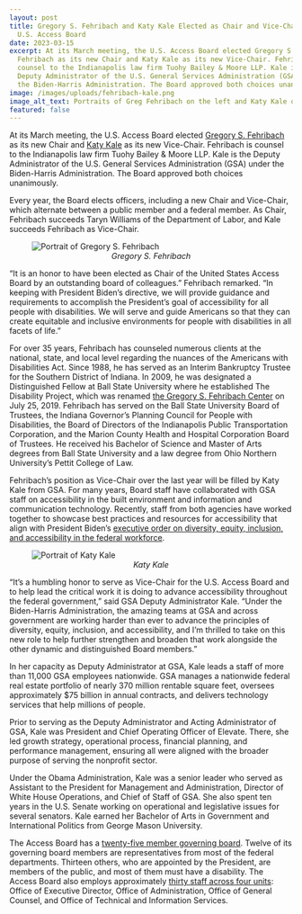 ```yaml
---
layout: post
title: Gregory S. Fehribach and Katy Kale Elected as Chair and Vice-Chair to
  U.S. Access Board
date: 2023-03-15
excerpt: At its March meeting, the U.S. Access Board elected Gregory S.
  Fehribach as its new Chair and Katy Kale as its new Vice-Chair. Fehribach is
  counsel to the Indianapolis law firm Tuohy Bailey & Moore LLP. Kale is the
  Deputy Administrator of the U.S. General Services Administration (GSA) under
  the Biden-Harris Administration. The Board approved both choices unanimously.
image: /images/uploads/fehribach-kale.png
image_alt_text: Portraits of Greg Fehribach on the left and Katy Kale on the right
featured: false
---
```

At its March meeting, the U.S. Access Board elected [Gregory S. Fehribach](https://www.access-board.gov/about/board-members/gregory-fehribach/) as its new Chair and [Katy Kale](https://www.access-board.gov/about/board-members/federal-gsa/) as its new Vice-Chair. Fehribach is counsel to the Indianapolis law firm Tuohy Bailey & Moore LLP. Kale is the Deputy Administrator of the U.S. General Services Administration (GSA) under the Biden-Harris Administration. The Board approved both choices unanimously.

Every year, the Board elects officers, including a new Chair and Vice-Chair, which alternate between a public member and a federal member. As Chair, Fehribach succeeds Taryn Williams of the Department of Labor, and Kale succeeds Fehribach as Vice-Chair. 

<figure class="img-right">
  <img src="{{ site.baseurl }}/images/uploads/fehribach.png" alt="Portrait of Gregory S. Fehribach" class="center">
  <figcaption style="text-align:center">
    <em>Gregory S. Fehribach</em>
  </figcaption>
</figure>

“It is an honor to have been elected as Chair of the United States Access Board by an outstanding board of colleagues.” Fehribach remarked. “In keeping with President Biden’s directive, we will provide guidance and requirements to accomplish the President’s goal of accessibility for all people with disabilities. We will serve and guide Americans so that they can create equitable and inclusive environments for people with disabilities in all facets of life.” 

For over 35 years, Fehribach has counseled numerous clients at the national, state, and local level regarding the nuances of the Americans with Disabilities Act. Since 1988, he has served as an Interim Bankruptcy Trustee for the Southern District of Indiana. In 2009, he was designated a Distinguished Fellow at Ball State University where he established The Disability Project, which was renamed [the Gregory S. Fehribach Center](https://www.eskenazihealth.edu/programs/Fehribach-Center) on July 25, 2019. Fehribach has served on the Ball State University Board of Trustees, the Indiana Governor’s Planning Council for People with Disabilities, the Board of Directors of the Indianapolis Public Transportation Corporation, and the Marion County Health and Hospital Corporation Board of Trustees. He received his Bachelor of Science and Master of Arts degrees from Ball State University and a law degree from Ohio Northern University’s Pettit College of Law. 

Fehribach’s position as Vice-Chair over the last year will be filled by Katy Kale from GSA. For many years, Board staff have collaborated with GSA staff on accessibility in the built environment and information and communication technology. Recently, staff from both agencies have worked together to showcase best practices and resources for accessibility that align with President Biden’s [executive order on diversity, equity, inclusion, and accessibility in the federal workforce](https://www.whitehouse.gov/briefing-room/presidential-actions/2021/06/25/executive-order-on-diversity-equity-inclusion-and-accessibility-in-the-federal-workforce/). 

<figure class="img-right">
  <img src="{{ site.baseurl }}/images/uploads/katy-kale.png" alt="Portrait of Katy Kale" class="center">
  <figcaption style="text-align:center">
    <em>Katy Kale</em>
  </figcaption>
</figure>

“It’s a humbling honor to serve as Vice-Chair for the U.S. Access Board and to help lead the critical work it is doing to advance accessibility throughout the federal government,” said GSA Deputy Administrator Kale. “Under the Biden-Harris Administration, the amazing teams at GSA and across government are working harder than ever to advance the principles of diversity, equity, inclusion, and accessibility, and I’m thrilled to take on this new role to help further strengthen and broaden that work alongside the other dynamic and distinguished Board members.” 

In her capacity as Deputy Administrator at GSA, Kale leads a staff of more than 11,000 GSA employees nationwide. GSA manages a nationwide federal real estate portfolio of nearly 370 million rentable square feet, oversees approximately $75 billion in annual contracts, and delivers technology services that help millions of people. 

Prior to serving as the Deputy Administrator and Acting Administrator of GSA, Kale was President and Chief Operating Officer of Elevate. There, she led growth strategy, operational process, financial planning, and performance management, ensuring all were aligned with the broader purpose of serving the nonprofit sector. 

Under the Obama Administration, Kale was a senior leader who served as Assistant to the President for Management and Administration, Director of White House Operations, and Chief of Staff of GSA. She also spent ten years in the U.S. Senate working on operational and legislative issues for several senators. Kale earned her Bachelor of Arts in Government and International Politics from George Mason University. 

The Access Board has a [twenty-five member governing board](https://www.access-board.gov/about/board-members/). Twelve of its governing board members are representatives from most of the federal departments. Thirteen others, who are appointed by the President, are members of the public, and most of them must have a disability. The Access Board also employs approximately [thirty staff across four units](https://www.access-board.gov/about/staff/): Office of Executive Director, Office of Administration, Office of General Counsel, and Office of Technical and Information Services.

